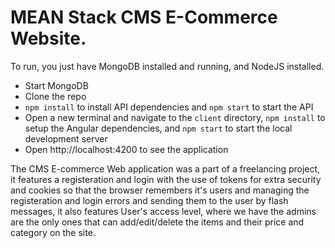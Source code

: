 # MEAN Stack CMS E-Commerce Website.

To run, you just have MongoDB installed and running, and NodeJS installed.

* Start MongoDB
* Clone the repo
* `npm install` to install API dependencies and `npm start` to start the API
* Open a new terminal and navigate to the `client` directory, `npm install` to setup the Angular dependencies, and `npm start` to start the local development server
* Open http://localhost:4200 to see the application


The CMS E-commerce Web application was a part of a freelancing project, it features a registeration and login with the use of tokens for extra security and cookies so that the browser remembers it's users and managing the registeration and login errors and sending them to the user by flash messages, it also features User's access level, where we have the admins are the only ones that can add/edit/delete the items and their price and category on the site.
